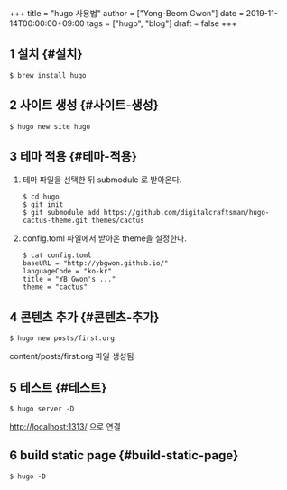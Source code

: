 +++
title = "hugo 사용법"
author = ["Yong-Beom Gwon"]
date = 2019-11-14T00:00:00+09:00
tags = ["hugo", "blog"]
draft = false
+++

## <span class="section-num">1</span> 설치 {#설치}

```text
$ brew install hugo
```


## <span class="section-num">2</span> 사이트 생성 {#사이트-생성}

```text
$ hugo new site hugo
```


## <span class="section-num">3</span> 테마 적용 {#테마-적용}

1.  테마 파일을 선택한 뒤 submodule 로 받아온다.  
    
    ```text
    $ cd hugo
    $ git init
    $ git submodule add https://github.com/digitalcraftsman/hugo-cactus-theme.git themes/cactus
    ```
2.  config.toml 파일에서 받아온 theme을 설정한다.  
    
    ```text
    $ cat config.toml
    baseURL = "http://ybgwon.github.io/"
    languageCode = "ko-kr"
    title = "YB Gwon's ..."
    theme = "cactus"
    ```


## <span class="section-num">4</span> 콘텐츠 추가 {#콘텐츠-추가}

```text
$ hugo new posts/first.org
```

content/posts/first.org 파일 생성됨  


## <span class="section-num">5</span> 테스트 {#테스트}

```text
$ hugo server -D
```

<http://localhost:1313/> 으로 연결  


## <span class="section-num">6</span> build static page {#build-static-page}

```text
$ hugo -D
```
